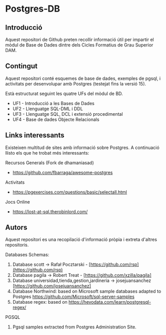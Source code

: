 # Postgres-DB
 
## Introducció

Aquest repositori de Github preten recollir informació útil per impartir el mòdul de Base de Dades dintre dels Cicles Formatius de Grau Superior DAM.

## Contingut

Aquest repositori conté esquemes de base de dades, exemples de pgsql, i activitats per desenvolupar amb Postgres (testejat fins la versió 15). 

Està estructurat seguint les quatre UFs del mòdul de BD.

* UF1 - Introducció a les Bases de Dades
* UF2 - Llenguatge SQL-DML i DDL
* UF3 - Llenguatge SQL, DCL i extensió procedimental
* UF4 - Base de dades Objecte Relacionals

## Links interessants

Existeixen multitud de sites amb informació sobre Postgres. A continuació llisto els que he trobat més interessants:

  Recursos Generals (Fork de dhamaniasad)
  * https://github.com/fbarraga/awesome-postgres

  Activitats
  * https://pgexercises.com/questions/basic/selectall.html

  Jocs Online
  * https://lost-at-sql.therobinlord.com/


## Autors

Aquest repositori es una recopilació d'informació pròpia i extreta d'altres repositoris.

Databases Schemas:

1. Database scott  -> Rafał Pocztarski - [https://github.com/rsp](https://github.com/rsp)
2. Database pagila -> Robert Treat - [https://github.com/xzilla/pagila]
3. Database universidad,tienda,gestion,jardineria -> josejuansanchez [https://github.com/josejuansanchez]
4. Database Northwind: based on Microsoft sample databases adapted to Postgres https://github.com/Microsoft/sql-server-samples
5. Database regex: based on https://hevodata.com/learn/postgresql-regex/

PGSQL

1. Pgsql samples extracted from Postgres Administration Site.
